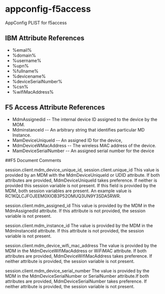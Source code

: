 # appconfig-f5access
AppConfig PLIST for f5access

## IBM Attribute References

- %email%
- %domain%
- %username%
- %upn%
- %fullname%
- %devicename%
- %deviceSerialNumber%
- %csn%
- %wifiMacAddress%

## F5 Access Attribute References

- MdmAssignedid -- The internal device ID assigned to the device by the MOM.
- Mdminstanceld -- An arbitrary string that identifies particular MD Instance.
- MamDeviceUniqueld -- An assigned ID for the device,
- MdmDeviceWMacAddress -- The wireless MAC address of the device.
- MamDeviceSerialNumber -- An assigned serial number for the device

##F5 Document Comments

session.client.mdm_device_unique_id, session.client.unique_id	This value is provided by an MDM with the MdmDeviceUniqueId or UDID attribute. If both attributes are provided, MdmDeviceUniqueId takes preference. If neither is provided this session variable is not present. If this field is provided by the MDM, both session variables are present. An example value is RC1KQLCJFOJEEM0XIOB3P52OMUQ3UN9Y3SDA5RWR.

session.client.mdm_assigned_id	This value is provided by the MDM in the MdmAssignedId attribute. If this attribute is not provided, the session variable is not present.

session.client.mdm_instance_id	The value is provided by the MDM in the MdmInstanceId attribute. If this attribute is not provided, the session variable is not present.

session.client.mdm_device_wifi_mac_address	The value is provided by the MDM in the MdmDeviceWifiMacAddress or WiFiMAC attribute. If both attributes are provided, MdmDeviceWifiMacAddress takes preference. If neither attribute is provided, the session variable is not present.

session.client.mdm_device_serial_number	The value is provided by the MDM in the MdmDeviceSerialNumber or SerialNumber attribute.If both attributes are provided, MdmDeviceSerialNumber takes preference. If neither attribute is provided, the session variable is not present.
